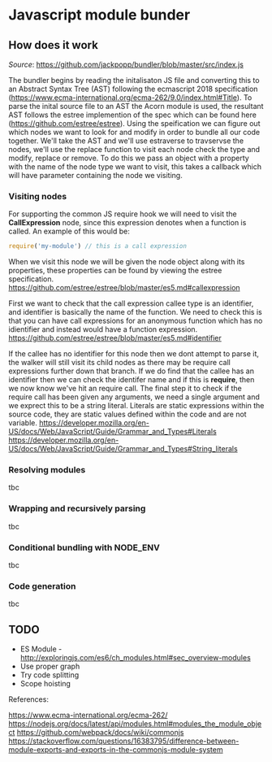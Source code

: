# Javascript module bunder

## How does it work

*Source*: https://github.com/jackpopp/bundler/blob/master/src/index.js

The bundler begins by reading the initalisaton JS file and converting this to an Abstract Syntax Tree (AST) following the ecmascript 2018 specification (https://www.ecma-international.org/ecma-262/9.0/index.html#Title).
To parse the inital source file to an AST the Acorn module is used, the resultant AST follows the estree implemention of the spec which can be found here (https://github.com/estree/estree).
Using the speification we can figure out which nodes we want to look for and modify in order to bundle all our code together.
We'll take the AST and we'll use estraverse to travservse the nodes, we'll use the replace function to visit each node check the type and modify, replace or remove.
To do this we pass an object with a property with the name of the node type we want to visit, this takes a callback which will have parameter containing the node we visiting.

### Visiting nodes

For supporting the common JS require hook we will need to visit the **CallExpression** node, since this expression denotes when a function is called.
An example of this would be:

```javascript
require('my-module') // this is a call expression
```

When we visit this node we will be given the node object along with its properties, these properties can be found by viewing the estree specification.
https://github.com/estree/estree/blob/master/es5.md#callexpression

First we want to check that the call expression callee type is an identifier, and identifier is basically the name of the function. 
We need to check this is that you can have call expressions for an anonymous function which has no idientifier and instead would have a function expression.
https://github.com/estree/estree/blob/master/es5.md#identifier

If the callee has no identifier for this node then we dont attempt to parse it, the walker will still visit its child nodes as there may be require call expressions further down that branch.
If we do find that the callee has an identifier then we can check the identifer name and if this is **require**, then we now know we've hit an require call. 
The final step it to check if the require call has been given any arguments, we need a single argument and we exprect this to be a string literal.
Literals are static expressions within the source code, they are static values defined within the code and are not variable.
https://developer.mozilla.org/en-US/docs/Web/JavaScript/Guide/Grammar_and_Types#Literals
https://developer.mozilla.org/en-US/docs/Web/JavaScript/Guide/Grammar_and_Types#String_literals

### Resolving modules

tbc

### Wrapping and recursively parsing

tbc

### Conditional bundling with NODE_ENV

tbc

### Code generation

tbc

## TODO

- ES Module - http://exploringjs.com/es6/ch_modules.html#sec_overview-modules
- Use proper graph
- Try code splitting
- Scope hoisting

References:

https://www.ecma-international.org/ecma-262/
https://nodejs.org/docs/latest/api/modules.html#modules_the_module_object
https://github.com/webpack/docs/wiki/commonjs
https://stackoverflow.com/questions/16383795/difference-between-module-exports-and-exports-in-the-commonjs-module-system
